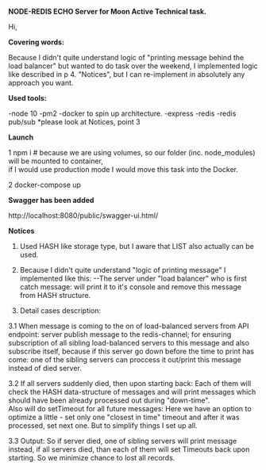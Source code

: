 **NODE-REDIS ECHO Server for Moon Active Technical task.**

Hi,

**Covering words:**

Because I didn't quite understand logic of "printing message behind the load balancer" but wanted to do task over the weekend,
I implemented logic like described in p 4. "Notices", but I can re-implement in absolutely any approach you want.


**Used tools:**

-node 10
-pm2
-docker to spin up architecture.
-express
-redis
-redis pub/sub 
*please look at Notices, point 3

**Launch**

1 npm i # because we are using volumes, so our folder (inc. node_modules) will be mounted to container,  
if I would use production mode I would move this task into the Docker.

2 docker-compose up

**Swagger has been added**

http://localhost:8080/public/swagger-ui.html/


**Notices**

1. Used HASH like storage type, but I aware that LIST also actually can be used.
2. Because I didn't quite understand "logic of printing message" I implemented like this: 
	--The server under "load balancer" who is first catch message: will print it to it's console and remove this message from HASH structure.

3. Detail cases description:	

3.1 When message is coming to the on of load-balanced servers from API endpoint: server publish message to the redis-channel; 
    for ensuring subscription of all sibling load-balanced servers to this message and also subscribe itself, because
    if this server go down before the time to print has come: one of the sibling servers can proccess it out/print this message instead of died server.

3.2 If all servers suddenly died, then upon starting back: 
    Each of them will check the HASH data-structure of messages and will print messages which should have been already processed out during "down-time".	
    Also will do setTimeout for all future messages: 
	Here we have an option to optimize a little - set only one "closest in time" timeout and after it was processed, set next one. 
	But to simplify things I set up all.

3.3 Output: So if server died, one of sibling servers will print message instead, if all servers died, than each of them will set Timeouts back upon starting.
    So we minimize chance to lost all records.
	





